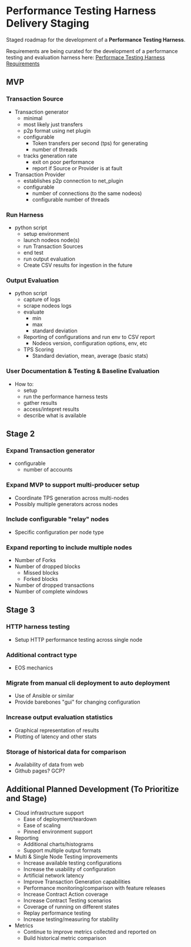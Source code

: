 # Performance Testing Harness Delivery Staging

Staged roadmap for the development of a **Performance Testing Harness**.

Requirements are being curated for the development of a performance testing and evaluation harness here: [Performace Testing Harness Requirements](https://github.com/eosnetworkfoundation/product/tree/main/performance-harness/proposals)



## MVP


### Transaction Source

-   Transaction generator
    -   minimal
    -   most likely just transfers
    -   p2p format using net plugin
    -   configurable
        -   Token transfers per second (tps) for generating
        -   number of threads
    -   tracks generation rate
        -   exit on poor performance
        -   report if Source or Provider is at fault
-   Transaction Provider
    -   establishes p2p connection to net_plugin
    -   configurable
        -   number of connections (to the same nodeos)
        -   configurable number of threads

### Run Harness

-   python script
    -   setup environment
    -   launch nodeos node(s)
    -   run Transaction Sources
    -   end test
    -   run output evaluation
    -   Create CSV results for ingestion in the future

### Output Evaluation

-   python script
    -   capture of logs
    -   scrape nodeos logs
    -   evaluate
        -   min
        -   max
        -   standard deviation
    -   Reporting of configurations and run env to CSV report
        -   Nodeos version, configuration options, env, etc
    -   TPS Scoring
        -   Standard deviation, mean, average (basic stats)

### User Documentation & Testing & Baseline Evaluation

-   How to:
    -   setup
    -   run the performance harness tests
    -   gather results
    -   access/intepret results
    -   describe what is available

## Stage 2


### Expand Transaction generator

-   configurable
    -   number of accounts

### Expand MVP to support multi-producer setup

-   Coordinate TPS generation across multi-nodes
-   Possibly multiple generators across nodes

### Include configurable "relay" nodes

-   Specific configuration per node type

### Expand reporting to include multiple nodes

-   Number of Forks
-   Number of dropped blocks
    -   Missed blocks
    -   Forked blocks
-   Number of dropped transactions
-   Number of complete windows

## Stage 3


### HTTP harness testing

-   Setup HTTP performance testing across single node

### Additional contract type

-   EOS mechanics

### Migrate from manual cli deployment to auto deployment

-   Use of Ansible or similar
-   Provide barebones "gui" for changing configuration

### Increase output evaluation statistics

-   Graphical representation of results
-   Plotting of latency and other stats

### Storage of historical data for comparison

-   Availability of data from web
-   Github pages? GCP?


## Additional Planned Development (To Prioritize and Stage)

-   Cloud infrastructure support
    -   Ease of deployment/teardown
    -   Ease of scaling
    -   Pinned environment support
-   Reporting
    -   Additional charts/histograms
    -   Support multiple output formats
-   Multi & Single Node Testing improvements
    -   Increase available testing configurations
    -   Increase the usability of configuration
    -   Artificial network latency
    -   Improve Transaction Generation capabilities
    -   Performance monitoring/comparison with feature releases
    -   Increase Contract Action coverage
    -   Increase Contract Testing scenarios
    -   Coverage of running on different states
    -   Replay performance testing
    -   Increase testing/measuring for stability
-   Metrics
    -   Continue to improve metrics collected and reported on
    -   Build historical metric comparison
